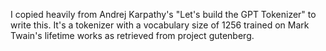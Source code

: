 I copied heavily from Andrej Karpathy's "Let's build the GPT Tokenizer" to write this.
It's a tokenizer with a vocabulary size of 1256 trained on Mark Twain's lifetime works as retrieved from project gutenberg.
